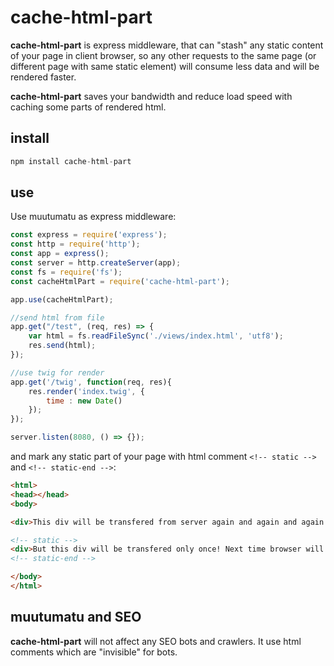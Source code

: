 # cache-html-part
**cache-html-part** is express middleware, that can "stash" any static content of your page in client browser, so any other requests to the same page (or different page with same static element) will consume less data and will be rendered faster.

**cache-html-part** saves your bandwidth and reduce load speed with caching some parts of rendered html.

## install
```javascript
npm install cache-html-part
```

## use
Use muutumatu as express middleware:
```javascript
const express = require('express');
const http = require('http');
const app = express();
const server = http.createServer(app);
const fs = require('fs');
const cacheHtmlPart = require('cache-html-part');

app.use(cacheHtmlPart);

//send html from file
app.get("/test", (req, res) => {
    var html = fs.readFileSync('./views/index.html', 'utf8');
    res.send(html);
});

//use twig for render
app.get('/twig', function(req, res){
    res.render('index.twig', {
        time : new Date()
    });
});

server.listen(8080, () => {});

```
and mark any static part of your page with html comment `<!-- static -->` and `<!-- static-end -->`:
```html
<html>
<head></head>
<body>

<div>This div will be transfered from server again and again and again... even if is still the same...</div>

<!-- static -->
<div>But this div will be transfered only once! Next time browser will render it by self.</div>
<!-- static-end -->

</body>
</html>
```

## muutumatu and SEO
**cache-html-part** will not affect any SEO bots and crawlers. It use html comments which are "invisible" for bots.
